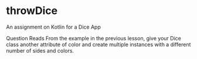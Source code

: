 # throwDice
An assignment on Kotlin for a Dice App

Question Reads
From the example in the previous lesson, give your Dice class another attribute of color and create multiple instances with a different number of sides and colors.
